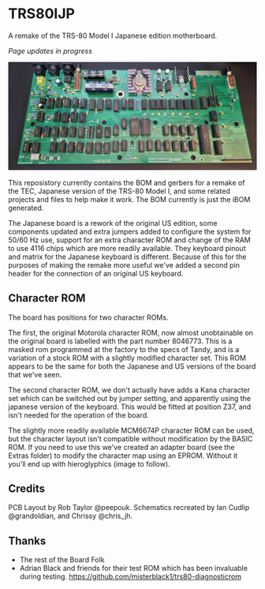 # TRS80IJP

A remake of the TRS-80 Model I Japanese edition motherboard.

*Page updates in progress*

![Build Board in Green](https://github.com/Board-Folk/TRS80IJP/blob/main/images/builtboardv1.0_small.jpg)

This reposistory currently contains the BOM and gerbers for a remake of the TEC, Japanese version of the TRS-80 Model I, and some related projects and files to help make it work. The BOM currently is just the iBOM generated.

The Japanese board is a rework of the original US edition, some components updated and extra jumpers added to configure the system for 50/60 Hz use, support for an extra character ROM and change of the RAM to use 4116 chips which are more readily available. They keyboard pinout and matrix for the Japanese keyboard is different. Because of this for the purposes of making the remake more useful we've added a second pin header for the connection of an original US keyboard.

## Character ROM

The board has positions for two character ROMs.

The first, the original Motorola character ROM, now almost unobtainable on the original board is labelled with the part number 8046773. This is a masked rom programmed at the factory to the specs of Tandy, and is a variation of a stock ROM with a slightly modified character set. This ROM appears to be the same for both the Japanese and US versions of the board that we've seen.

The second character ROM, we don't actually have adds a Kana character set which can be switched out by jumper setting, and apparently using the japanese version of the keyboard. This would be fitted at position Z37, and isn't needed for the operation of the board.

The slightly more readily available MCM6674P character ROM can be used, but the character layout isn't compatible without modification by the BASIC ROM. If you need to use this we've created an adapter board (see the Extras folder) to modify the character map using an EPROM. Without it you'll end up with hieroglyphics (image to follow).

## Credits

PCB Layout by Rob Taylor @peepouk. Schematics recreated by Ian Cudlip @grandoldian, and Chrissy @chris_jh.

## Thanks

  * The rest of the Board Folk
  * Adrian Black and friends for their test ROM which has been invaluable during testing. https://github.com/misterblack1/trs80-diagnosticrom
